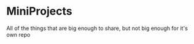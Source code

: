 # MiniProjects
All of the things that are big enough to share, but not big enough for it's own repo
